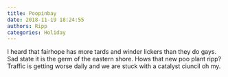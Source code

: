 ```yaml
---
title: Poopinbay
date: 2018-11-19 18:24:55
authors: Ripp
categories: Holiday
---
```


 I heard that fairhope has more tards and winder lickers than they do gays. Sad state it is the germ of the eastern shore. Hows that new poo plant ripp? Traffic is getting worse daily and we are stuck with a catalyst ciuncil oh my.
